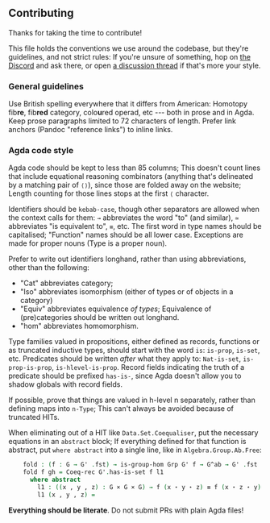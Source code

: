 Contributing
------------

Thanks for taking the time to contribute!

This file holds the conventions we use around the codebase, but they're
guidelines, and not strict rules: If you're unsure of something, hop on
[the Discord](https://discord.gg/Zp2e8hYsuX) and ask there, or open [a
discussion thread](https://github.com/plt-amy/cubical-1lab/discussions)
if that's more your style.

### General guidelines

Use British spelling everywhere that it differs from American: Homotopy
fib**re**, fib**red** category, colo**u**red operad, etc --- both in
prose and in Agda. Keep prose paragraphs limited to 72 characters of
length. Prefer link anchors (Pandoc "reference links") to inline links.

### Agda code style

Agda code should be kept to less than 85 columns; This doesn't count
lines that include equational reasoning combinators (anything that's
delineated by a matching pair of `⟨⟩`), since those are folded away on
the website; Length counting for those lines stops at the first `⟨`
character.

Identifiers should be `kebab-case`, though other separators are allowed
when the context calls for them: `→` abbreviates the word "to" (and
similar), `≃` abbreviates "is equivalent to", `≡`, etc.  The first word
in type names should be capitalised; "Function" names should be all
lower case. Exceptions are made for proper nouns (Type is a proper
noun).

Prefer to write out identifiers longhand, rather than using
abbreviations, other than the following:

* "Cat" abbreviates category;
* "Iso" abbreviates isomorphism (either of types or of objects in a
category)
* "Equiv" abbreviates equivalence _of types_; Equivalence of
(pre)categories should be written out longhand.
* "hom" abbreviates homomorphism.

Type families valued in propositions, either defined as records,
functions or as truncated inductive types, should start with the word
`is`: `is-prop`, `is-set`, etc. Predicates should be written _after_
what they apply to: `Nat-is-set`, `is-prop-is-prop`,
`is-hlevel-is-prop`. Record fields indicating the truth of a predicate
should be prefixed `has-is-`, since Agda doesn't allow you to shadow
globals with record fields.

If possible, prove that things are valued in h-level n separately,
rather than defining maps into `n-Type`; This can't always be avoided
because of truncated HITs.

When eliminating out of a HIT like `Data.Set.Coequaliser`, put the
necessary equations in an `abstract` block; If everything defined for
that function is abstract, put `where abstract` into a single line, like
in `Algebra.Group.Ab.Free`:

```agda
    fold : (f : G → G' .fst) → is-group-hom Grp G' f → G^ab → G' .fst
    fold f gh = Coeq-rec G'.has-is-set f l1
      where abstract
        l1 : ((x , y , z) : G × G × G) → f (x ⋆ y ⋆ z) ≡ f (x ⋆ z ⋆ y)
        l1 (x , y , z) =
```

**Everything should be literate**. Do not submit PRs with plain Agda
files!
